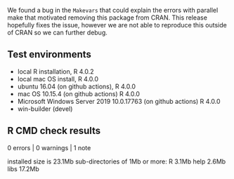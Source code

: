 
We found a bug in the `Makevars` that could explain the errors with parallel
make that motivated removing this package from CRAN.
This release hopefully fixes the issue, however we are not able to reproduce
this outside of CRAN so we can further debug.

## Test environments

* local R installation, R 4.0.2
* local mac OS install, R 4.0.0
* ubuntu 16.04 (on github actions), R 4.0.0
* mac OS 10.15.4 (on github actions) R 4.0.0
* Microsoft Windows Server 2019 10.0.17763 (on github actions) R 4.0.0
* win-builder (devel)

## R CMD check results

0 errors | 0 warnings | 1 note

installed size is 23.1Mb
sub-directories of 1Mb or more:
    R      3.1Mb
    help   2.6Mb
    libs  17.2Mb

